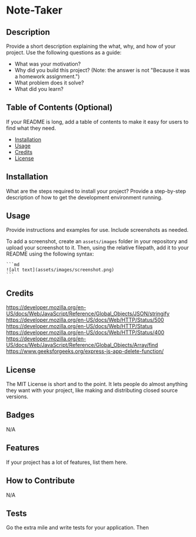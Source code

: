 # Note-Taker

## Description

Provide a short description explaining the what, why, and how of your project. Use the following questions as a guide:

- What was your motivation?
- Why did you build this project? (Note: the answer is not "Because it was a homework assignment.")
- What problem does it solve?
- What did you learn?

## Table of Contents (Optional)

If your README is long, add a table of contents to make it easy for users to find what they need.

- [Installation](#installation)
- [Usage](#usage)
- [Credits](#credits)
- [License](#license)

## Installation

What are the steps required to install your project? Provide a step-by-step description of how to get the development environment running.

## Usage

Provide instructions and examples for use. Include screenshots as needed.

To add a screenshot, create an `assets/images` folder in your repository and upload your screenshot to it. Then, using the relative filepath, add it to your README using the following syntax:

    ```md
    ![alt text](assets/images/screenshot.png)
    ```

## Credits

https://developer.mozilla.org/en-US/docs/Web/JavaScript/Reference/Global_Objects/JSON/stringify
https://developer.mozilla.org/en-US/docs/Web/HTTP/Status/500
https://developer.mozilla.org/en-US/docs/Web/HTTP/Status
https://developer.mozilla.org/en-US/docs/Web/HTTP/Status/400
https://developer.mozilla.org/en-US/docs/Web/JavaScript/Reference/Global_Objects/Array/find
https://www.geeksforgeeks.org/express-js-app-delete-function/

## License

The MIT License is short and to the point. It lets people do almost anything they want with your project, like making and distributing closed source versions.

## Badges

N/A

## Features

If your project has a lot of features, list them here.

## How to Contribute

N/A

## Tests

Go the extra mile and write tests for your application. Then 